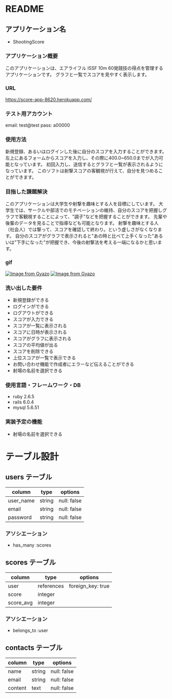 # README

## アプリケーション名
- ShootingScore

### アプリケーション概要
このアプリケーションは、エアライフル ISSF 10m 60発競技の得点を管理するアプリケーションです。
グラフと一覧でスコアを見やすく表示します。

### URL
https://score-app-8620.herokuapp.com/

### テスト用アカウント
email: test@test
pass: a00000

### 使用方法
新規登録、あるいはログインした後に自分のスコアを入力することができます。
左上にあるフォームからスコアを入力し、その際に400.0~650.0までが入力可能となっています。
初回入力し、送信するとグラフと一覧が表示されるようになっています。
このソフトは射撃スコアの客観視が行えて、自分を見つめることができます。

### 目指した課題解決
このアプリケーションは大学生や射撃を趣味とする人を目標にしています。
大学生では、サークルや部活でのモチベーションの維持、自分のスコアを把握しグラフで客観視することによって、"調子"などを把握することができます。
先輩や後輩のデータを見ることで指導なども可能となります。
射撃を趣味とする人（社会人）では撃って、スコアを確認して終わり。という虚しさがなくなります。
自分のスコアがグラフで表示されると"あの時と比べて上手くなった"あるいは"下手になった"が把握でき、今後の射撃法を考える一端になるかと思います。

### gif
[![Image from Gyazo](https://i.gyazo.com/08677fbbb945f843385c42f89ee704e8.gif)](https://gyazo.com/08677fbbb945f843385c42f89ee704e8)
[![Image from Gyazo](https://i.gyazo.com/616ad97378ce55ea51d7ea29f68b5c62.gif)](https://gyazo.com/616ad97378ce55ea51d7ea29f68b5c62)

 
 ### 洗い出した要件
 - 新規登録ができる
 - ログインができる
 - ログアウトができる
 - スコアが入力できる
 - スコアが一覧に表示される
 - スコアに日時が表示される
 - スコアがグラフに表示される
 - スコアの平均値が出る
 - スコアを削除できる
 - 上位スコアが一覧で表示できる
 - お問い合わせ機能で作成者にエラーなど伝えることができる
 - 射場の名前を選択できる

### 使用言語・フレームワーク・DB
- ruby 2.6.5
- rails 6.0.4
- mysql 5.6.51

###  実装予定の機能
- 射場の名前を選択できる

# テーブル設計

## users テーブル

|column|type|options|
|-|-|-|
|user_name|string|null: false|
|email|string|null: false|
|password|string|null: false|

### アソシエーション

- has_many :scores


## scores テーブル

|column|type|options|
|-|-|-|
|user|references|foreign_key: true|
|score|integer||
|score_avg|integer||

### アソシエーション
- belongs_to :user

## contacts テーブル

|column|type|options|
|-|-|-|
|name|string|null: false|
|email|string|null: false|
|content|text|null: false|
